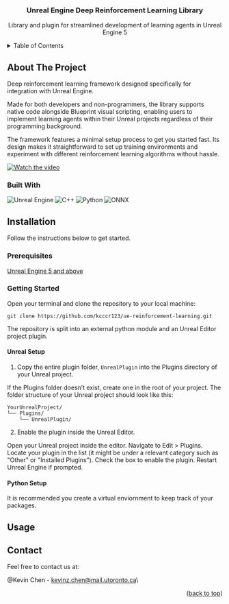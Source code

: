 <!-- PROJECT LOGO
<br />
<div align="center">
  <a href="https://github.com/github_username/repo_name">
    <img src="images/logo.png" alt="Logo" width="80" height="80">
  </a>
-->

<h3 align="center">Unreal Engine Deep Reinforcement Learning Library</h3>

  <p align="center">
    Library and plugin for streamlined development of learning agents in Unreal Engine 5
   <br />

<!-- TABLE OF CONTENTS -->
<details>
  <summary>Table of Contents</summary>
  <ol>
    <li>
      <a href="#about-the-project">About The Project</a>
      <ul>
        <li><a href="#built-with">Built With</a></li>
      </ul>
    </li>
    <li>
      <a href="#installation">Installation</a>
      <ul>
        <li><a href="#prerequisites">Prerequisites</a></li>
        <li><a href="#getting-started">Getting Started</a></li>
      </ul>
    </li>
    <li><a href="#usage">Usage</a></li>
    <li><a href="#contact">Contact</a></li>
  </ol>
</details>

<!-- ABOUT THE PROJECT -->

## About The Project

Deep reinforcement learning framework designed specifically for integration with Unreal Engine.

Made for both developers and non-programmers, the library supports native code alongside Blueprint visual scripting, enabling users to implement learning agents within their Unreal projects regardless of their programming background.

The framework features a minimal setup process to get you started fast. Its design makes it straightforward to set up training environments and experiment with different reinforcement learning algorithms without hassle.

<a href="https://www.youtube.com/watch?v=M2tfriFZwVQ" target="_blank">
  <img src="https://img.youtube.com/vi/M2tfriFZwVQ/0.jpg" alt="Watch the video" style="max-width:100%;">
</a>


### Built With

![Unreal Engine](https://img.shields.io/badge/Unreal%20Engine-0E1128?logo=unrealengine&logoColor=fff&style=for-the-badge)
![C++](https://img.shields.io/badge/C%2B%2B-00599C?logo=cplusplus&logoColor=fff&style=for-the-badge)
![Python](https://img.shields.io/badge/python-3670A0?style=for-the-badge&logo=python&logoColor=ffdd54)
![ONNX](https://img.shields.io/badge/ONNX-005CED?logo=onnx&logoColor=fff&style=for-the-badge)

<!-- INSTALLATION -->

## Installation

Follow the instructions below to get started.

### Prerequisites

[Unreal Engine 5 and above](https://www.unrealengine.com/en-US/download)


### Getting Started

Open your terminal and clone the repository to your local machine:

`git clone https://github.com/kcccr123/ue-reinforcement-learning.git`

The repository is split into an external python module and an Unreal Editor project plugin. 

#### Unreal Setup

1. Copy the entire plugin folder, `UnrealPlugin` into the Plugins directory of your Unreal project.

If the Plugins folder doesn’t exist, create one in the root of your project. The folder structure of your Unreal project should look like this: 

```plaintext
YourUnrealProject/
└── Plugins/
    └── UnrealPlugin/
```
2. Enable the plugin inside the Unreal Editor.
   
Open your Unreal project inside the editor. Navigate to Edit > Plugins. Locate your plugin in the list (it might be under a relevant category such as "Other" or "Installed Plugins"). Check the box to enable the plugin. Restart Unreal Engine if prompted.

#### Python Setup

It is recommended you create a virtual enviornment to keep track of your packages. 

## Usage


<!-- CONTACT -->

## Contact

Feel free to contact us at:

@Kevin Chen - kevinz.chen@mail.utoronto.ca\

<p align="right">(<a href="#readme-top">back to top</a>)</p>
